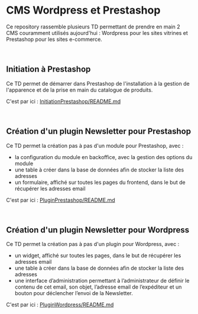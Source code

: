 # CMS Wordpress et Prestashop

Ce repository rassemble plusieurs TD permettant de prendre en main 2 CMS couramment utilisés aujourd'hui : Wordpress pour les sites vitrines et Prestashop pour les sites e-commerce.

<br/>

## Initiation à Prestashop

Ce TD permet de  démarrer dans Prestashop de l'installation à la gestion de l'apparence et de la prise en main du catalogue de produits.

C'est par ici : [InitiationPrestashop/README.md](InitiationPrestashop/README.md)

<br/>

## Création d'un plugin Newsletter pour Prestashop 

Ce TD permet la création pas à pas d'un module pour Prestashop, avec :

- la configuration du module en backoffice, avec la gestion des options du module
- une table à créer dans la base de données afin de stocker la liste des adresses
- un formulaire, affiché sur toutes les pages du frontend, dans le but de récupérer les adresses email

C'est par ici : [PluginPrestashop/README.md](PluginPrestashop/README.md)

<br/>

<!-- ## Création d'un thème personnalisé pour Wordpress 

Ce TD est en cours de réalisation ...

<br/> -->

## Création d'un plugin Newsletter pour Wordpress 

Ce TD permet la création pas à pas d'un plugin pour Wordpress, avec :

- un widget, affiché sur toutes les pages, dans le but de récupérer les adresses email
- une table à créer dans la base de données afin de stocker la liste des adresses
- une interface d’administration permettant à l’administrateur de définir le contenu de cet email, son objet, l’adresse email de l’expéditeur et un bouton pour déclencher l’envoi de la Newsletter.

C'est par ici : [PluginWordpress/README.md](PluginWordpress/README.md)